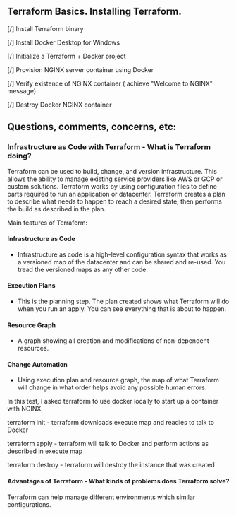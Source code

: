 ## Terraform Basics. Installing Terraform.

[/] Install Terraform binary

[/] Install Docker Desktop for Windows

[/] Initialize a Terraform + Docker project

[/] Provision NGINX server container using Docker

[/] Verify existence of NGINX container ( achieve "Welcome to NGINX" message)

[/] Destroy Docker NGINX container

## Questions, comments, concerns, etc:

### Infrastructure as Code with Terraform - What is Terraform doing?

Terraform can be used to build, change, and version infrastructure. This allows the ability to manage existing service providers like AWS or GCP or custom solutions. Terraform works by using configuration files to define parts required to run an application or datacenter. Terraform creates a plan to describe what needs to happen to reach a desired state, then performs the build as described in the plan.

Main features of Terraform:

#### Infrastructure as Code
- Infrastructure as code is a high-level configuration syntax that works as a versioned map of the datacenter and can be shared and re-used. You tread the versioned maps as any other code.

#### Execution Plans
- This is the planning step. The plan created shows what Terraform will do when you run an apply. You can see everything that is about to happen.

#### Resource Graph
- A graph showing all creation and modifications of non-dependent resources.

#### Change Automation
 - Using execution plan and resource graph, the map of what Terraform will change in what order helps avoid any possible human errors.

In this test, I asked terraform to use docker locally to start up a container with NGINX.

terraform init - terraform downloads execute map and readies to talk to Docker

terraform apply - terraform will talk to Docker and perform actions as described in execute map

terraform destroy - terraform will destroy the instance that was created


#### Advantages of Terraform - What kinds of problems does Terraform solve?

Terraform can help manage different environments which similar configurations.
